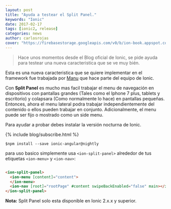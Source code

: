 ```yaml
---
layout: post
title: "Ayuda a testear el Split Panel."
keywords: "Ionic"
date: 2017-02-17
tags: [ionic2, release]
categories: news
author: carlosrojas
cover: "https://firebasestorage.googleapis.com/v0/b/ion-book.appspot.com/o/posts%2FScreen-Shot-2017-02-16-at-19.18.25-squashed.png?alt=media&token=dedc78c8-00cf-4cad-8472-7b0f9000b815"
---
```

> Hace unos momentos desde el Blog oficial de Ionic, se pide ayuda para testear una nueva caracteristica que se ve muy bién.

<amp-img width="1024" height="512" layout="responsive" src="https://firebasestorage.googleapis.com/v0/b/ion-book.appspot.com/o/posts%2FScreen-Shot-2017-02-16-at-19.18.25-squashed.png?alt=media&token=dedc78c8-00cf-4cad-8472-7b0f9000b815"></amp-img> 

Esta es una nueva caracteristica que se quiere implementar en el framework fue trabajada por [Manu](https://github.com/manucorporat) que hace parte del equipo de Ionic.

Con **Split Panel** es mucho mas facil trabajar el menu de navegación en dispositivos con pantallas grandes (Tales como el Iphone 7 plus, tablets y escritorio) y colapsara (Como normalmente lo hace) en pantallas pequeñas. Entonces, ahora el menu lateral
podra trabajar independientemente del contenido o ellos pueden trabajar en conjunto. Adicionalmente, el menu puede ser fijo o mostrado como un side menu.

<amp-img width="1024" height="512" layout="responsive" src="https://firebasestorage.googleapis.com/v0/b/ion-book.appspot.com/o/posts%2FHelp-testing%2FFeb-16-2017-19-15-43.gif?alt=media&token=6ca016e6-2574-43b7-8523-527446253a6e"></amp-img> 

Para ayudar a probar debes instalar la versión nocturna de Ionic.

{% include blog/subscribe.html %}

```
$npm install --save ionic-angular@nightly
```

para uso basico simplemente usa  ```<ion-split-panel>``` alrededor de tus etiquetas ```<ion-menu>``` y ```<ion-nav>```:

```html

<ion-split-panel>
  <ion-menu [content]="content">
  </ion-menu>
  <ion-nav [root]="rootPage" #content swipeBackEnabled="false" main></ion-nav>
</ion-split-panel>

```

**Nota:** Split Panel solo esta disponible en Ionic 2.x.x y superior.


